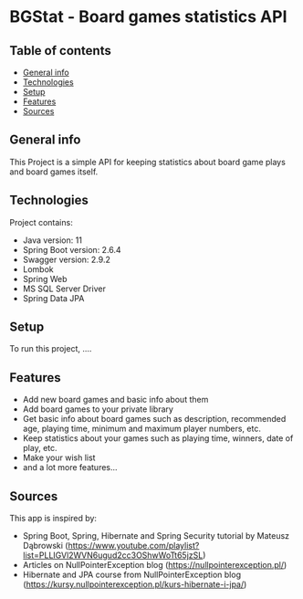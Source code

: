 # BGStat - Board games statistics API

## Table of contents
* [General info](#general-info)
* [Technologies](#technologies)
* [Setup](#setup)
* [Features](#features)
* [Sources](#sources)

## General info
This Project is a simple API for keeping statistics about board game plays and board games itself. 

## Technologies
Project contains:
* Java version: 11
* Spring Boot version: 2.6.4
* Swagger version: 2.9.2
* Lombok
* Spring Web
* MS SQL Server Driver
* Spring Data JPA

## Setup
To run this project, ....

## Features
* Add new board games and basic info about them
* Add board games to your private library
* Get basic info about board games such as description, recommended age, playing time, minimum and maximum player numbers, etc.
* Keep statistics about your games such as playing time, winners, date of play, etc.
* Make your wish list
* and a lot more features...

## Sources
This app is inspired by:
* Spring Boot, Spring, Hibernate and Spring Security tutorial by Mateusz Dąbrowski
  (https://www.youtube.com/playlist?list=PLLIGVl2WVN6ugud2cc3OShwWoTt65jzSL)
* Articles on NullPointerException blog (https://nullpointerexception.pl/)
* Hibernate and JPA course from NullPointerException blog (https://kursy.nullpointerexception.pl/kurs-hibernate-i-jpa/)